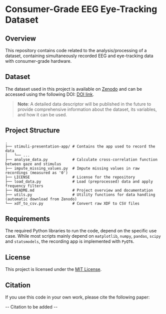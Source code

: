 # Consumer-Grade EEG Eye-Tracking Dataset

## Overview
This repository contains code related to the analysis/processing of a dataset, 
containing simultaneously recorded EEG and eye-tracking data with consumer-grade 
hardware.

## Dataset

The dataset used in this project is available on [Zenodo](https://zenodo.org/records/14860668) 
and can be accessed using the following DOI: [DOI link](https://doi.org/10.5281/zenodo.14860668).

> **Note**: A detailed data descriptor will be published in the future to 
> provide comprehensive information about the dataset, its variables, and how it 
> can be used.

## Project Structure

```
.
├── stimuli-presentation-app/ # Contains the app used to record the data
│   └── ...
├── analyse_data.py           # Calculate cross-correlation function between gaze and stimulus
├── impute_missing_values.py  # Impute missing values in raw recordings (measured as '0')
├── LICENSE                   # License for the repository
├── load_data.py              # Load (preprocessed) data and apply frequency filters
├── README.md                 # Project overview and documentation
├── utils.py                  # Utility functions for data handling (automatic download from Zenodo)
└── xdf_to_csv.py             # Convert raw XDF to CSV files
```

## Requirements

The required Python libraries to run the code, depend on the specific use case.
While most scripts mainly depend on `matplotlib`, `numpy`, `pandas`, `scipy` and 
`statsmodels`, the recording app is implemented with `PyQT6`.

## License

This project is licensed under the [MIT License](https://github.com/FlorianHeinrichs/eeg_eye_tracking?tab=MIT-1-ov-file#).

## Citation

If you use this code in your own work, please cite the following paper:

-- Citation to be added --